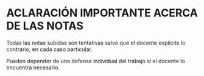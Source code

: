 # ACLARACIÓN IMPORTANTE ACERCA DE LAS NOTAS

Todas las notas subidas son tentativas salvo que el docente explicite lo contrario, en cada caso particular.

Pueden depender de una defensa individual del trabajo si el docente lo encuentra necesario.
